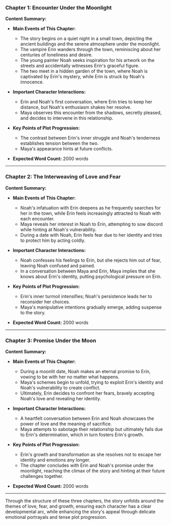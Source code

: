 ### Chapter 1: Encounter Under the Moonlight

**Content Summary:**

- **Main Events of This Chapter:**
  - The story begins on a quiet night in a small town, depicting the ancient buildings and the serene atmosphere under the moonlight.
  - The vampire Erin wanders through the town, reminiscing about her centuries of loneliness and desire.
  - The young painter Noah seeks inspiration for his artwork on the streets and accidentally witnesses Erin's graceful figure.
  - The two meet in a hidden garden of the town, where Noah is captivated by Erin's mystery, while Erin is struck by Noah's innocence.

- **Important Character Interactions:**
  - Erin and Noah's first conversation, where Erin tries to keep her distance, but Noah's enthusiasm shakes her resolve.
  - Maya observes this encounter from the shadows, secretly pleased, and decides to intervene in this relationship.

- **Key Points of Plot Progression:**
  - The contrast between Erin's inner struggle and Noah's tenderness establishes tension between the two.
  - Maya's appearance hints at future conflicts.

- **Expected Word Count:** 2000 words

---

### Chapter 2: The Interweaving of Love and Fear

**Content Summary:**

- **Main Events of This Chapter:**
  - Noah's infatuation with Erin deepens as he frequently searches for her in the town, while Erin feels increasingly attracted to Noah with each encounter.
  - Maya reveals her interest in Noah to Erin, attempting to sow discord while hinting at Noah's vulnerability.
  - During a date with Noah, Erin feels fear due to her identity and tries to protect him by acting coldly.

- **Important Character Interactions:**
  - Noah confesses his feelings to Erin, but she rejects him out of fear, leaving Noah confused and pained.
  - In a conversation between Maya and Erin, Maya implies that she knows about Erin's identity, putting psychological pressure on Erin.

- **Key Points of Plot Progression:**
  - Erin's inner turmoil intensifies; Noah's persistence leads her to reconsider her choices.
  - Maya's manipulative intentions gradually emerge, adding suspense to the story.

- **Expected Word Count:** 2000 words

---

### Chapter 3: Promise Under the Moon

**Content Summary:**

- **Main Events of This Chapter:**
  - During a moonlit date, Noah makes an eternal promise to Erin, vowing to be with her no matter what happens.
  - Maya's schemes begin to unfold, trying to exploit Erin's identity and Noah's vulnerability to create conflict.
  - Ultimately, Erin decides to confront her fears, bravely accepting Noah's love and revealing her identity.

- **Important Character Interactions:**
  - A heartfelt conversation between Erin and Noah showcases the power of love and the meaning of sacrifice.
  - Maya attempts to sabotage their relationship but ultimately fails due to Erin's determination, which in turn fosters Erin's growth.

- **Key Points of Plot Progression:**
  - Erin's growth and transformation as she resolves not to escape her identity and emotions any longer.
  - The chapter concludes with Erin and Noah's promise under the moonlight, reaching the climax of the story and hinting at their future challenges together.

- **Expected Word Count:** 2000 words

---

Through the structure of these three chapters, the story unfolds around the themes of love, fear, and growth, ensuring each character has a clear developmental arc, while enhancing the story's appeal through delicate emotional portrayals and tense plot progression.